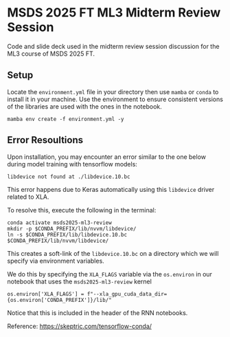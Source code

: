 # MSDS 2025 FT ML3 Midterm Review Session

Code and slide deck used in the midterm review session discussion for the ML3 course of MSDS 2025 FT.

## Setup

Locate the `environment.yml` file in your directory then use `mamba` or `conda` to install it in your machine. Use the environment to ensure consistent versions of the libraries are used with the ones in the notebook.

```
mamba env create -f environment.yml -y
```

## Error Resoultions

Upon installation, you may encounter an error similar to the one below during model training with tensorflow models:

```
libdevice not found at ./libdevice.10.bc
```

This error happens due to Keras automatically using this `libdevice` driver related to XLA.

To resolve this, execute the following in the terminal:

```
conda activate msds2025-ml3-review
mkdir -p $CONDA_PREFIX/lib/nvvm/libdevice/
ln -s $CONDA_PREFIX/lib/libdevice.10.bc $CONDA_PREFIX/lib/nvvm/libdevice/
```

This creates a soft-link of the `libdevice.10.bc` on a directory which we will specify via environment variables.

We do this by specifying the `XLA_FLAGS` variable via the `os.environ` in our notebook that uses the `msds2025-ml3-review` kernel

```
os.environ['XLA_FLAGS'] = f"--xla_gpu_cuda_data_dir={os.environ['CONDA_PREFIX']}/lib/"
```

Notice that this is included in the header of the RNN notebooks.

Reference: https://skeptric.com/tensorflow-conda/

